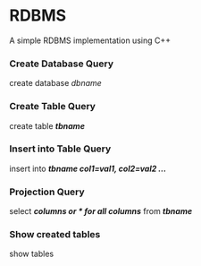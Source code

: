 # RDBMS

A simple RDBMS implementation using C++

### Create Database Query
create database *dbname*

### Create Table Query
create table ***tbname***

### Insert into Table Query
insert into ***tbname col1=val1, col2=val2 ...*** 

### Projection Query
select ***columns or * for all columns*** from ***tbname***

### Show created tables
show tables
